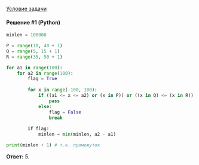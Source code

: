 [Условие задачи](https://inf-ege.sdamgia.ru/problem?id=34535)

#### Решение #1 (Python)
```python
minlen = 100000

P = range(10, 40 + 1)
Q = range(5, 15 + 1)
R = range(35, 50 + 1)

for a1 in range(100):
    for a2 in range(100):
        flag = True
        
        for x in range(-100, 100):
            if ((a1 <= x <= a2) or (x in P)) or ((x in Q) <= (x in R)):
                pass
            else:
                flag = False
                break
        
        if flag:
            minlen = min(minlen, a2 - a1)

print(minlen + 1) # т.к. промежуток
```
**Ответ:** 5.
